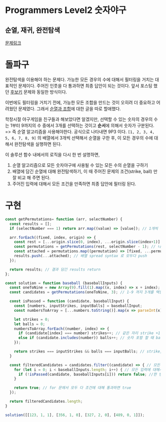 # Programmers Level2 숫자야구
## 순열, 재귀, 완전탐색

[문제링크](https://programmers.co.kr/learn/courses/30/lessons/42841)

# 돌파구
완전탐색을 이용해야 하는 문제다. 가능한 모든 경우의 수에 대해서 필터링을 거치는 대표적인 문제이다. 
주어진 인풋을 다 통과하면 최종 답안이 되는 것이다. 앞서 포스팅 했던 [후보키](https://medium.com/@jun.choi.4928/programmers-level2-후보키-54065e578b4f) 문제와 동일한 방식이다.

이번에도 필터링을 거치기 전에, 가능한 모든 조합을 만드는 것이 오히려 더 중요하고 어려웠던 문제였다. 그래서 [순열과 조합](https://medium.com/@jun.choi.4928/javascript로-순열과-조합-알고리즘-구현하기-21df4b536349)에 대한 글을 따로 할애했다.

학창시절 야구게임을 친구들과 해보았다면 알겠지만, 선택할 수 있는 숫자의 경우의 수는 1부터 9까지의 수 중에서 3개를 선택하는 것이고 **순서**에 의해서 숫자가 구분된다. => 즉 순열 알고리즘을 사용해야한다. 공식으로 나타내면 9P3 이다.
`[1, 2, 3, 4, 5, 6, 7, 8, 9]` 의 배열에서 3개씩 선택해서 순열을 구한 후, 이 모든 경우의 수에 대해서 완전탐색을 실행하면 된다.

이 솔루션 함수 내에서의 로직을 다시 한 번 설명하면,

1. 순열 알고리즘으로 모든 숫자야구에 사용될 수 있는 모든 수의 순열을 구하기
2. 배열에 담긴 순열에 대해 완전탐색하기, 이 때 주어진 문제의 조건(strike, ball) 만 잘 비교 해 주면 된다.
3. 주어진 입력에 대해서 모든 조건을 만족하면 최종 답안에 필터링 된다.

# 구현
```javascript
const getPermutations= function (arr, selectNumber) {
  const results = [];
  if (selectNumber === 1) return arr.map((value) => [value]); // 1개씩 택할 때, 바로 모든 배열의 원소 return

  arr.forEach((fixed, index, origin) => {
    const rest = [...origin.slice(0, index), ...origin.slice(index+1)] // 해당하는 fixed를 제외한 나머지 배열 
    const permutations = getPermutations(rest, selectNumber - 1); // 나머지에 대해 순열을 구한다.
    const attached = permutations.map((permutation) => [fixed, ...permutation]); // 돌아온 순열에 대해 떼 놓은(fixed) 값 붙이기
    results.push(...attached); // 배열 spread syntax 로 모두다 push
  });

  return results; // 결과 담긴 results return
};

const solution = function baseball (baseballInputs) {
  const oneToNine = new Array(9).fill(1).map((x, index) => x + index);
  const candidates = getPermutations(oneToNine, 3); // 1-9 까지 3개를 택한 후 모든 순열을 구한다.

  const isPassed = function (candidate, baseballInput) {
    const [numbers, inputStrikes, inputBalls] = baseballInput;
    const numbersToArray = [...numbers.toString()].map(x => parseInt(x));

    let strikes = 0;
    let balls = 0;
    numbersToArray.forEach((number, index) => {
      if (candidate[index] === number) strikes++; // 같은 자리 strike +1
      else if (candidate.includes(number)) balls++; // 숫자 포함 할 때 ball +1
    });

    return strikes === inputStrikes && balls === inputBalls; // strike, ball 이 같아야 통과
  }

  const filteredCandidates = candidates.filter((candidate) => { // 모든 가능한 순열에 대해서 filter 를 거친다.
    for (let i = 0; i < baseballInputs.length; i++) { // 모든 입력에 대해서 검사한다.
      if (!isPassed(candidate, baseballInputs[i])) return false; //한 번이라도 통과 못하면 false
    }

    return true; // for 문에서 모두 다 조건에 대해 통과하면 true
  });

  return filteredCandidates.length;
}

solution([[123, 1, 1], [356, 1, 0], [327, 2, 0], [489, 0, 1]]);
```
